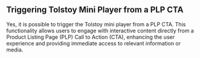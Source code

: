 ## Triggering Tolstoy Mini Player from a PLP CTA

Yes, it is possible to trigger the Tolstoy mini player from a PLP CTA. This functionality allows users to engage with interactive content directly from a Product Listing Page (PLP) Call to Action (CTA), enhancing the user experience and providing immediate access to relevant information or media.